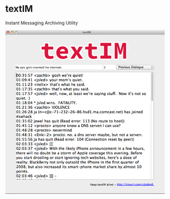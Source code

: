 # textIM
Instant Messaging Archiving Utility

![alt tag](https://raw.githubusercontent.com/fsiamp/textIM/master/screen.png)
